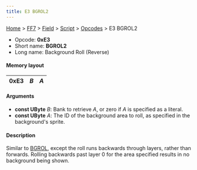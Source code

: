 ```yaml
---
title: E3 BGROL2
---
```


[Home](Main%20Page.md) > [FF7](FF7.md) > [Field](FF7/Field.md) > [Script](FF7/Field/Script.md) > [Opcodes](FF7/Field/Script/Opcodes.md) > E3 BGROL2

-   Opcode: **0xE3**
-   Short name: **BGROL2**
-   Long name: Background Roll (Reverse)

#### Memory layout

| 0xE3 | *B* | *A* |
|------|-----|-----|

#### Arguments

-   **const UByte** *B*: Bank to retrieve *A*, or zero if *A* is
    specified as a literal.
-   **const UByte** *A*: The ID of the background area to roll, as
    specified in the background's sprite.

#### Description

Similar to [BGROL][], except the roll runs backwards through layers,
rather than forwards. Rolling backwards past layer 0 for the area
specified results in no background being shown.

  [BGROL]: ../E2%20BGROL.md "wikilink"
